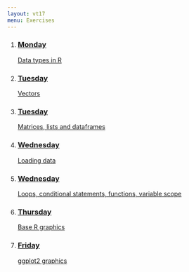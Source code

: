 ```yaml
---
layout: vt17
menu: Exercises
---
```


<ol class="exercise" id="topics">
<li>
<a href="exercise/DataTypes">
<h3>Monday</h3>
Data types in R
</a>
</li>

<li>
<a href="exercise/Vectors...">
<h3>Tuesday</h3>
Vectors
</a>
</li>

<li>
<a href="exercise/Vectors...">
<h3>Tuesday</h3>
Matrices, lists and dataframes
</a>
</li>

<li>
<a href="exercise/Vectors...">
<h3>Wednesday</h3>
Loading data
</a>
</li>

<li>
<a href="exercises/">
<h3>Wednesday</h3>
Loops, conditional statements, functions, variable scope
</a>
</li>

<li>
<a href="exercises">
<h3>Thursday</h3>
Base R graphics
</a>
</li>

<li>
<a href="exercises/">
<h3>Friday</h3>
ggplot2 graphics
</a>
</li>

</ol>
